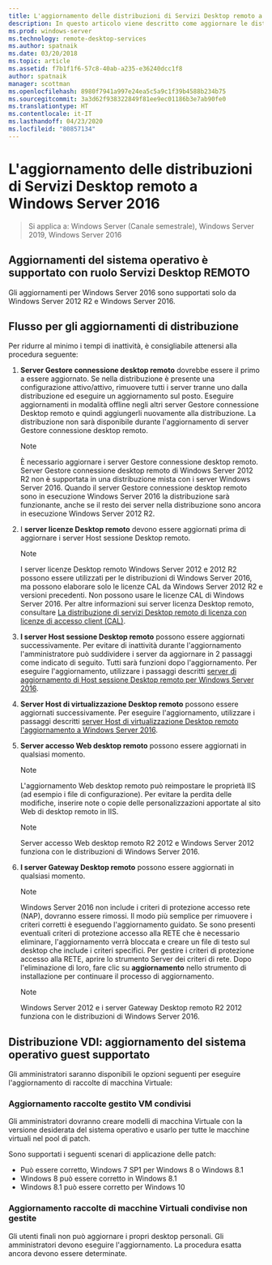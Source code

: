 ```yaml
---
title: L'aggiornamento delle distribuzioni di Servizi Desktop remoto a Windows Server 2016
description: In questo articolo viene descritto come aggiornare le distribuzioni di Servizi Desktop remoto esistente a Windows Server 2016.
ms.prod: windows-server
ms.technology: remote-desktop-services
ms.author: spatnaik
ms.date: 03/20/2018
ms.topic: article
ms.assetid: f7b1f1f6-57c8-40ab-a235-e36240dcc1f8
author: spatnaik
manager: scottman
ms.openlocfilehash: 8980f7941a997e24ea5c5a9c1f39b4588b234b75
ms.sourcegitcommit: 3a3d62f938322849f81ee9ec01186b3e7ab90fe0
ms.translationtype: HT
ms.contentlocale: it-IT
ms.lasthandoff: 04/23/2020
ms.locfileid: "80857134"
---
```

# <a name="upgrading-your-remote-desktop-services-deployments-to-windows-server-2016"></a>L'aggiornamento delle distribuzioni di Servizi Desktop remoto a Windows Server 2016

>Si applica a: Windows Server (Canale semestrale), Windows Server 2019, Windows Server 2016

## <a name="supported-os-upgrades-with-rds-role-installed"></a>Aggiornamenti del sistema operativo è supportato con ruolo Servizi Desktop REMOTO
Gli aggiornamenti per Windows Server 2016 sono supportati solo da Windows Server 2012 R2 e Windows Server 2016.

## <a name="flow-for-deployment-upgrades"></a>Flusso per gli aggiornamenti di distribuzione
Per ridurre al minimo i tempi di inattività, è consigliabile attenersi alla procedura seguente:

1. **Server Gestore connessione desktop remoto** dovrebbe essere il primo a essere aggiornato. Se nella distribuzione è presente una configurazione attivo/attivo, rimuovere tutti i server tranne uno dalla distribuzione ed eseguire un aggiornamento sul posto. Eseguire aggiornamenti in modalità offline negli altri server Gestore connessione Desktop remoto e quindi aggiungerli nuovamente alla distribuzione. La distribuzione non sarà disponibile durante l'aggiornamento di server Gestore connessione desktop remoto.

   > [!NOTE] 
   > È necessario aggiornare i server Gestore connessione desktop remoto. Server Gestore connessione desktop remoto di Windows Server 2012 R2 non è supportata in una distribuzione mista con i server Windows Server 2016. Quando il server Gestore connessione desktop remoto sono in esecuzione Windows Server 2016 la distribuzione sarà funzionante, anche se il resto dei server nella distribuzione sono ancora in esecuzione Windows Server 2012 R2.

2. I **server licenze Desktop remoto** devono essere aggiornati prima di aggiornare i server Host sessione Desktop remoto.
   > [!NOTE] 
   > I server licenze Desktop remoto Windows Server 2012 e 2012 R2 possono essere utilizzati per le distribuzioni di Windows Server 2016, ma possono elaborare solo le licenze CAL da Windows Server 2012 R2 e versioni precedenti. Non possono usare le licenze CAL di Windows Server 2016. Per altre informazioni sui server licenza Desktop remoto, consultare [La distribuzione di servizi Desktop remoto di licenza con licenze di accesso client (CAL)](rds-client-access-license.md).

3. **I server Host sessione Desktop remoto** possono essere aggiornati successivamente. Per evitare di inattività durante l'aggiornamento l'amministratore può suddividere i server da aggiornare in 2 passaggi come indicato di seguito. Tutti sarà funzioni dopo l'aggiornamento. Per eseguire l'aggiornamento, utilizzare i passaggi descritti [server di aggiornamento di Host sessione Desktop remoto per Windows Server 2016](upgrade-to-rdsh.md).

4. **Server Host di virtualizzazione Desktop remoto** possono essere aggiornati successivamente. Per eseguire l'aggiornamento, utilizzare i passaggi descritti [server Host di virtualizzazione Desktop remoto l'aggiornamento a Windows Server 2016](upgrade-to-rdvh.md).

5. **Server accesso Web desktop remoto** possono essere aggiornati in qualsiasi momento.
   > [!NOTE]
   > L'aggiornamento Web desktop remoto può reimpostare le proprietà IIS (ad esempio i file di configurazione). Per evitare la perdita delle modifiche, inserire note o copie delle personalizzazioni apportate al sito Web di desktop remoto in IIS.

   > [!NOTE] 
   > Server accesso Web desktop remoto R2 2012 e Windows Server 2012 funziona con le distribuzioni di Windows Server 2016.

6. **I server Gateway Desktop remoto** possono essere aggiornati in qualsiasi momento.
   > [!NOTE]
   > Windows Server 2016 non include i criteri di protezione accesso rete (NAP), dovranno essere rimossi. Il modo più semplice per rimuovere i criteri corretti è eseguendo l'aggiornamento guidato. Se sono presenti eventuali criteri di protezione accesso alla RETE che è necessario eliminare, l'aggiornamento verrà bloccata e creare un file di testo sul desktop che include i criteri specifici. Per gestire i criteri di protezione accesso alla RETE, aprire lo strumento Server dei criteri di rete. Dopo l'eliminazione di loro, fare clic su **aggiornamento** nello strumento di installazione per continuare il processo di aggiornamento. 

   > [!NOTE] 
   > Windows Server 2012 e i server Gateway Desktop remoto R2 2012 funziona con le distribuzioni di Windows Server 2016.

## <a name="vdi-deployment--supported-guest-os-upgrade"></a>Distribuzione VDI: aggiornamento del sistema operativo guest supportato
Gli amministratori saranno disponibili le opzioni seguenti per eseguire l'aggiornamento di raccolte di macchina Virtuale:

### <a name="upgrade-managed-shared-vm-collections"></a>Aggiornamento raccolte gestito VM condivisi 
Gli amministratori dovranno creare modelli di macchina Virtuale con la versione desiderata del sistema operativo e usarlo per tutte le macchine virtuali nel pool di patch. 

Sono supportati i seguenti scenari di applicazione delle patch:
- Può essere corretto, Windows 7 SP1 per Windows 8 o Windows 8.1
- Windows 8 può essere corretto in Windows 8.1
- Windows 8.1 può essere corretto per Windows 10

### <a name="upgrade-unmanaged-shared-vm-collections"></a>Aggiornamento raccolte di macchine Virtuali condivise non gestite 
Gli utenti finali non può aggiornare i propri desktop personali. Gli amministratori devono eseguire l'aggiornamento. La procedura esatta ancora devono essere determinate.